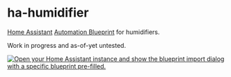 # ha-humidifier

[Home Assistant](https://www.home-assistant.io/) [Automation Blueprint](https://www.home-assistant.io/docs/blueprint) for humidifiers.

Work in progress and as-of-yet untested.

[![Open your Home Assistant instance and show the blueprint import dialog with a specific blueprint pre-filled.](https://my.home-assistant.io/badges/blueprint_import.svg)](https://my.home-assistant.io/redirect/blueprint_import/?blueprint_url=https%3A%2F%2Fgithub.com%2FTheRealWaldo%2Fha-humidifier%2Fblob%2Fmain%2Fhumidifier.yaml)
